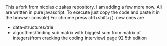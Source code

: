 This a fork from nicolas c zakas repository. I am adding a few more now. All are written in pure javascript. To execute just copy the code and paste it in the browser console( For chrome press ctrl+shift+j ). new ones are
- data-structures/trie
- algorithms/finding sub matrix with biggest sum from matrix of integers(from cracking the coding interview) page 92 5th edition
